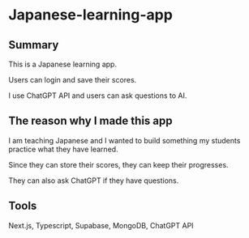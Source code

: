 # Japanese-learning-app

## Summary

This is a Japanese learning app. 

Users can login and save their scores.

I use ChatGPT API and users can ask questions to AI.

## The reason why I made this app

I am teaching Japanese and I wanted to build something my students practice what they have learned.

Since they can store their scores, they can keep their progresses.

They can also ask ChatGPT if they have questions.

## Tools

Next.js, Typescript, Supabase, MongoDB, ChatGPT API
